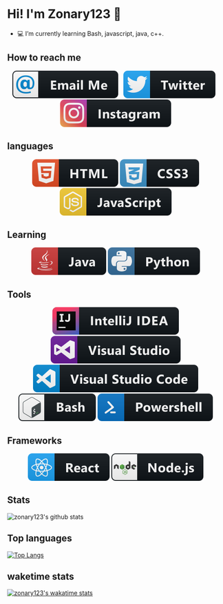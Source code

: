 # Hi! I'm Zonary123 👋

- 💻 I’m currently learning Bash, javascript, java, c++.

## How to reach me

<p align="center">
<a href="mailto:carlosvarasalonso12@gmail.com"><img src="https://github.com/MikeCodesDotNET/ColoredBadges/blob/master/svg/social/email_me.svg"></a>&nbsp;&nbsp;
<a href="https://twitter.com/zonary1232"><img src="https://github.com/MikeCodesDotNET/ColoredBadges/blob/master/svg/social/twitter.svg"></a>&nbsp;&nbsp;
<a href=""><img src="https://github.com/MikeCodesDotNET/ColoredBadges/blob/master/svg/social/instagram.svg"> </a>
</p>

## languages

<p align="center">
     <img src="https://github.com/MikeCodesDotNET/ColoredBadges/blob/master/svg/dev/languages/html.svg" />
     <img src="https://github.com/MikeCodesDotNET/ColoredBadges/blob/master/svg/dev/languages/css3.svg" />
     <img src="https://github.com/MikeCodesDotNET/ColoredBadges/blob/master/svg/dev/languages/js.svg" />
</p>

## Learning

<p align="center">
     <img src="https://github.com/MikeCodesDotNET/ColoredBadges/blob/master/svg/dev/languages/java.svg" />
     <img src="https://github.com/MikeCodesDotNET/ColoredBadges/blob/master/svg/dev/languages/python.svg" />
</p>  

## Tools

<p align="center">
     <img src="https://github.com/MikeCodesDotNET/ColoredBadges/blob/master/svg/dev/tools/jetbrains_intellij.svg"/>
     <img src="https://github.com/MikeCodesDotNET/ColoredBadges/blob/master/svg/dev/tools/visualstudio.svg" />
     <img src="https://github.com/MikeCodesDotNET/ColoredBadges/blob/master/svg/dev/tools/visualstudio_code.svg" />
     <img src="https://github.com/MikeCodesDotNET/ColoredBadges/blob/master/svg/dev/tools/bash.svg"/>
     <img src="https://github.com/MikeCodesDotNET/ColoredBadges/blob/master/svg/dev/tools/powershell.svg"/>
</p>

## Frameworks

<p align="center">
     <img src="https://github.com/MikeCodesDotNET/ColoredBadges/blob/master/svg/dev/frameworks/react.svg" />
     <img src="https://github.com/MikeCodesDotNET/ColoredBadges/blob/master/svg/dev/frameworks/nodejs.svg" />

</p>

## Stats

 ![zonary123's github stats](https://github-readme-stats.vercel.app/api?username=zonary123&show_icons=true&theme=onedark)

## Top languages

[![Top Langs](https://github-readme-stats.vercel.app/api/top-langs/?username=zonary123&layout=compact&theme=onedark)](https://github.com/zonary123/github-readme-stats)

## waketime stats

[![zonary123's wakatime stats](https://github-readme-stats.vercel.app/api/wakatime?username=zonary123)](https://github.com/zonary123/github-readme-stats)